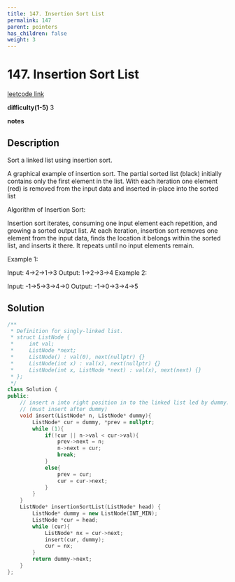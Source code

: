 ```yaml
---
title: 147. Insertion Sort List
permalink: 147
parent: pointers
has_children: false
weight: 3
---
```

# 147. Insertion Sort List
[leetcode link](https://leetcode.com/problems/insertion-sort-list/)

**difficulty(1-5)** 
3

**notes**   


## Description

Sort a linked list using insertion sort.


A graphical example of insertion sort. The partial sorted list (black) initially contains only the first element in the list.
With each iteration one element (red) is removed from the input data and inserted in-place into the sorted list
 

Algorithm of Insertion Sort:

Insertion sort iterates, consuming one input element each repetition, and growing a sorted output list.
At each iteration, insertion sort removes one element from the input data, finds the location it belongs within the sorted list, and inserts it there.
It repeats until no input elements remain.

Example 1:

Input: 4->2->1->3
Output: 1->2->3->4
Example 2:

Input: -1->5->3->4->0
Output: -1->0->3->4->5

## Solution
```c++
/**
 * Definition for singly-linked list.
 * struct ListNode {
 *     int val;
 *     ListNode *next;
 *     ListNode() : val(0), next(nullptr) {}
 *     ListNode(int x) : val(x), next(nullptr) {}
 *     ListNode(int x, ListNode *next) : val(x), next(next) {}
 * };
 */
class Solution {
public:
    // insert n into right position in to the linked list led by dummy. 
    // (must insert after dummy)
    void insert(ListNode* n, ListNode* dummy){
        ListNode* cur = dummy, *prev = nullptr;
        while (1){
            if(!cur || n->val < cur->val){
                prev->next = n;
                n->next = cur;
                break;
            }
            else{
                prev = cur;
                cur = cur->next;
            }
        }
    }
    ListNode* insertionSortList(ListNode* head) {
        ListNode* dummy = new ListNode(INT_MIN);
        ListNode *cur = head;
        while (cur){
            ListNode* nx = cur->next;
            insert(cur, dummy);
            cur = nx;
        }
        return dummy->next;
    }
};
```

<!-- 
Default label
{: .label }

Blue label
{: .label .label-blue }

Stable
{: .label .label-green }

New release
{: .label .label-purple }

Coming soon
{: .label .label-yellow }

Deprecated
{: .label .label-red } -->
